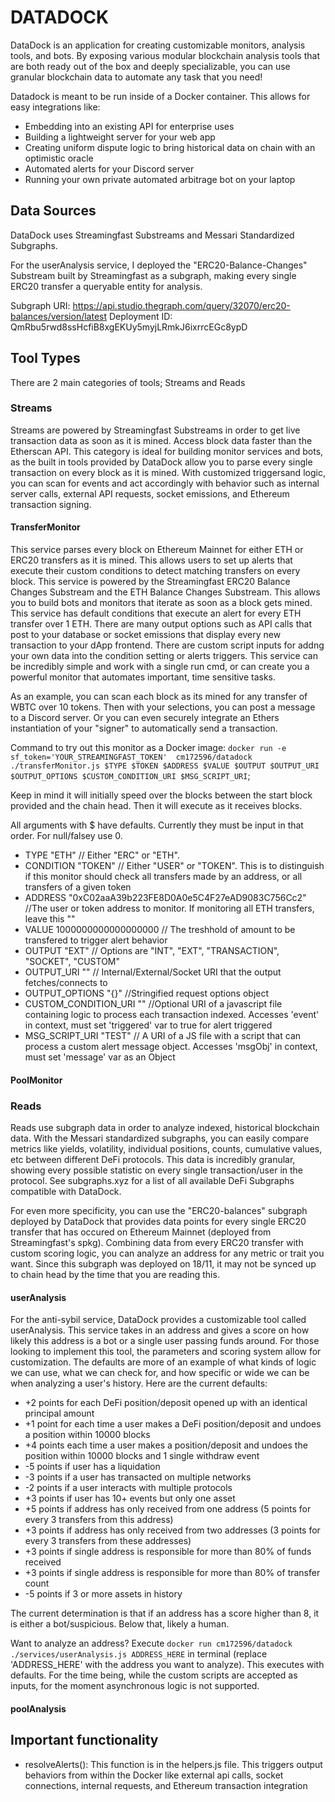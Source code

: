 # DATADOCK

DataDock is an application for creating customizable monitors, analysis tools, and bots. By exposing various modular blockchain analysis tools that are both ready out of the box and deeply specializable, you can use granular blockchain data to automate any task that you need!

Datadock is meant to be run inside of a Docker container. This allows for easy integrations like:

- Embedding into an existing API for enterprise uses
- Building a lightweight server for your web app
- Creating uniform dispute logic to bring historical data on chain with an optimistic oracle
- Automated alerts for your Discord server
- Running your own private automated arbitrage bot on your laptop

## Data Sources

DataDock uses Streamingfast Substreams and Messari Standardized Subgraphs. 

For the userAnalysis service, I deployed the "ERC20-Balance-Changes" Substream built by Streamingfast as a subgraph, making every single ERC20 transfer a queryable entity for analysis. 

Subgraph URI: https://api.studio.thegraph.com/query/32070/erc20-balances/version/latest
Deployment ID: QmRbu5rwd8ssHcfiB8xgEKUy5myjLRmkJ6ixrrcEGc8ypD

## Tool Types

There are 2 main categories of tools; Streams and Reads

### Streams

Streams are powered by Streamingfast Substreams in order to get live transaction data as soon as it is mined. Access block data faster than the Etherscan API. This category is ideal for building monitor services and bots, as the built in tools provided by DataDock allow you to parse every single transaction on every block as it is mined. With customized triggersand logic, you can scan for events and act accordingly with behavior such as internal server calls, external API requests, socket emissions, and Ethereum transaction signing. 

#### TransferMonitor

This service parses every block on Ethereum Mainnet for either ETH or ERC20 transfers as it is mined. This allows users to set up alerts that execute their custom conditions to detect matching transfers on every block. This service is powered by the Streamingfast ERC20 Balance Changes Substream and the ETH Balance Changes Substream. This allows you to build bots and monitors that iterate as soon as a block gets mined. This service has default conditions that execute an alert for every ETH transfer over 1 ETH. There are many output options such as API calls that post to your database or socket emissions that display every new transaction to your dApp frontend. There are custom script inputs for addng your own data into the condition setting or alerts triggers. This service can be incredibly simple and work with a single run cmd, or can create you a powerful monitor that automates important, time sensitive tasks.

As an example, you can scan each block as its mined for any transfer of WBTC over 10 tokens. Then with your selections, you can post a message to a Discord server. Or you can even securely integrate an Ethers instantiation of your "signer" to automatically send a transaction.

Command to try out this monitor as a Docker image: `docker run -e sf_token='YOUR_STREAMINGFAST_TOKEN'  cm172596/datadock ./transferMonitor.js $TYPE $TOKEN $ADDRESS $VALUE $OUTPUT $OUTPUT_URI $OUTPUT_OPTIONS $CUSTOM_CONDITION_URI $MSG_SCRIPT_URI`;

Keep in mind it will initially speed over the blocks between the start block provided and the chain head. Then it will execute as it receives blocks.

All arguments with $ have defaults. Currently they must be input in that order. For null/falsey use 0. 

- TYPE "ETH" // Either "ERC" or "ETH". 
- CONDITION "TOKEN" // Either "USER" or "TOKEN". This is to distinguish if this monitor should check all transfers made by an address, or all transfers of a given token  
- ADDRESS "0xC02aaA39b223FE8D0A0e5C4F27eAD9083C756Cc2" //The user or token address to monitor. If monitoring all ETH transfers, leave this ""
- VALUE 1000000000000000000 // The treshhold of amount to be transfered to trigger alert behavior
- OUTPUT "EXT" // Options are "INT", "EXT", "TRANSACTION", "SOCKET", "CUSTOM"
- OUTPUT_URI "" // Internal/External/Socket URI that the output fetches/connects to
- OUTPUT_OPTIONS "{}" //Stringified request options object
- CUSTOM_CONDITION_URI "" //Optional URI of a javascript file containing logic to process each transaction indexed. Accesses 'event' in context, must set 'triggered' var to true for alert triggered 
- MSG_SCRIPT_URI "TEST" // A URI of a JS file with a script that can process a custom alert message object. Accesses 'msgObj' in context, must set 'message' var as an Object

#### PoolMonitor

### Reads

Reads use subgraph data in order to analyze indexed, historical blockchain data. With the Messari standardized subgraphs, you can easily compare metrics like yields, volatility, individual positions, counts, cumulative values, etc between different DeFi protocols. This data is incredibly granular, showing every possible statistic on every single transaction/user in the protocol. See subgraphs.xyz for a list of all available DeFi Subgraphs compatible with DataDock. 

For even more specificity, you can use the "ERC20-balances" subgraph deployed by DataDock that provides data points for every single ERC20 transfer that has occured on Ethereum Mainnet (deployed from Streamingfast's spkg). Combining data from every ERC20 transfer with custom scoring logic, you can analyze an address for any metric or trait you want. Since this subgraph was deployed on 18/11, it may not be synced up to chain head by the time that you are reading this.

#### userAnalysis

For the anti-sybil service, DataDock provides a customizable tool called userAnalysis. This service takes in an address and gives a score on how likely this address is a bot or a single user passing funds around. For those looking to implement this tool, the parameters and scoring system allow for customization. The defaults are more of an example of what kinds of logic we can use, what we can check for, and how specific or wide we can be when analyzing a user's history. Here are the current defaults:   

- +2 points for each DeFi position/deposit opened up with an identical principal amount
- +1 point for each time a user makes a DeFi position/deposit and undoes a position within 10000 blocks
- +4 points each time a user makes a position/deposit and undoes the position within 10000 blocks and 1 single withdraw event
- -5 points if user has a liquidation
- -3 points if a user has transacted on multiple networks
- -2 points if a user interacts with multiple protocols
- +3 points if user has 10+ events but only one asset
- +5 points if address has only received from one address (5 points for every 3 transfers from this address)
- +3 points if address has only received from two addresses (3 points for every 3 transfers from these addresses)
- +3 points if single address is responsible for more than 80% of funds received
- +3 points if single address is responsible for more than 80% of transfer count
- -5 points if 3 or more assets in history

The current determination is that if an address has a score higher than 8, it is either a bot/suspicious. Below that, likely a human.

Want to analyze an address? Execute `docker run cm172596/datadock ./services/userAnalysis.js ADDRESS_HERE` in terminal (replace 'ADDRESS_HERE' with the address you want to analyze). This executes with defaults. For the time being, while the custom scripts are accepted as inputs, for the moment asynchronous logic is not supported. 

#### poolAnalysis

## Important functionality

- resolveAlerts(): This function is in the helpers.js file. This triggers output behaviors from within the Docker like external api calls, socket connections, internal requests, and Ethereum transaction integration
